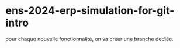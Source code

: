 # ens-2024-erp-simulation-for-git-intro

pour chaque nouvelle fonctionnalité, on va créer une branche dediée.